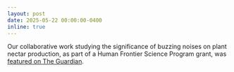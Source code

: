 ```yaml
---
layout: post
date: 2025-05-22 00:00:00-0400
inline: true
---
```


Our collaborative work studying the significance of buzzing noises on plant nectar production, as part of a Human Frontier Science Program grant, was [featured on The Guardian](https://www.theguardian.com/environment/2025/may/21/plants-produce-more-nectar-when-they-hear-bees-buzzing-scientists-find).

